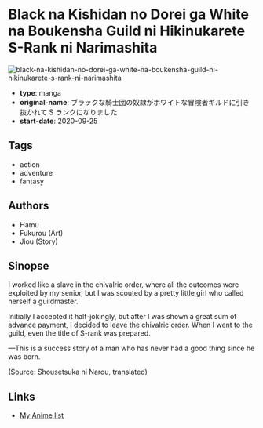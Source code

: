 # Black na Kishidan no Dorei ga White na Boukensha Guild ni Hikinukarete S-Rank ni Narimashita

![black-na-kishidan-no-dorei-ga-white-na-boukensha-guild-ni-hikinukarete-s-rank-ni-narimashita](https://cdn.myanimelist.net/images/manga/3/241607.jpg)

-   **type**: manga
-   **original-name**: ブラックな騎士団の奴隷がホワイトな冒険者ギルドに引き抜かれて S ランクになりました
-   **start-date**: 2020-09-25

## Tags

-   action
-   adventure
-   fantasy

## Authors

-   Hamu
-   Fukurou (Art)
-   Jiou (Story)

## Sinopse

I worked like a slave in the chivalric order, where all the outcomes were exploited by my senior, but I was scouted by a pretty little girl who called herself a guildmaster.

Initially I accepted it half-jokingly, but after I was shown a great sum of advance payment, I decided to leave the chivalric order. When I went to the guild, even the title of S-rank was prepared.

—This is a success story of a man who has never had a good thing since he was born.

(Source: Shousetsuka ni Narou, translated)

## Links

-   [My Anime list](https://myanimelist.net/manga/130658/Black_na_Kishidan_no_Dorei_ga_White_na_Boukensha_Guild_ni_Hikinukarete_S-Rank_ni_Narimashita)
